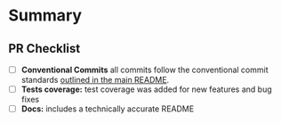 # Summary

<!-- Insert a description of the changes in the PR, along with a JIRA ticket reference, if applicable. -->

## PR Checklist

* [ ] **Conventional Commits** all commits follow the conventional commit standards [outlined in the main README](https://github.com/Kong/kongponents#committing-changes).
* [ ] **Tests coverage:** test coverage was added for new features and bug fixes
* [ ] **Docs:** includes a technically accurate README
